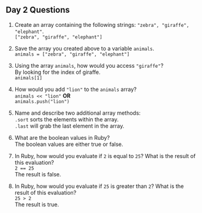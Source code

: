 ## Day 2 Questions

1. Create an array containing the following strings: `"zebra", "giraffe", "elephant"`.  
`["zebra", "giraffe", "elephant"]`  
1. Save the array you created above to a variable `animals`.  
`animals = ["zebra", "giraffe", "elephant"]`   
1. Using the array `animals`, how would you access `"giraffe"`?  
By looking for the index of giraffe.  
`animals[1]`  
1. How would you add `"lion"` to the `animals` array?  
`animals << "lion"` **OR**  
`animals.push("lion")`  

1. Name and describe two additional array methods:  
`.sort` sorts the elements within the array.  
`.last` will grab the last element in the array.  
1. What are the boolean values in Ruby?  
The boolean values are either true or false.  
1. In Ruby, how would you evaluate if `2` is equal to `25`? What is the result of this evaluation?  
`2 == 25`  
The result is false.  
1. In Ruby, how would you evaluate if `25` is greater than `2`? What is the result of this evaluation?  
`25 > 2`  
The result is true.  
